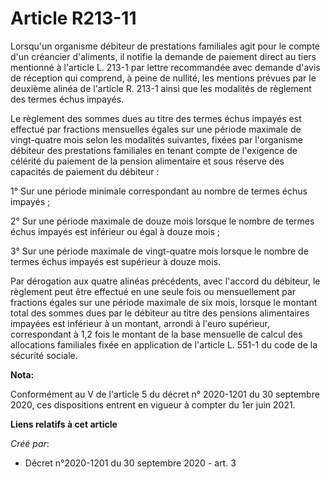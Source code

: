 # Article R213-11

Lorsqu'un organisme débiteur de prestations familiales agit pour le compte d'un créancier d'aliments, il notifie la demande
de paiement direct au tiers mentionné à l'article L. 213-1 par lettre recommandée avec demande d'avis de réception qui
comprend, à peine de nullité, les mentions prévues par le deuxième alinéa de l'article R. 213-1 ainsi que les modalités de
règlement des termes échus impayés.

Le règlement des sommes dues au titre des termes échus impayés est effectué par fractions mensuelles égales sur une période
maximale de vingt-quatre mois selon les modalités suivantes, fixées par l'organisme débiteur des prestations familiales en
tenant compte de l'exigence de célérité du paiement de la pension alimentaire et sous réserve des capacités de paiement du
débiteur :

1° Sur une période minimale correspondant au nombre de termes échus impayés ;

2° Sur une période maximale de douze mois lorsque le nombre de termes échus impayés est inférieur ou égal à douze mois ;

3° Sur une période maximale de vingt-quatre mois lorsque le nombre de termes échus impayés est supérieur à douze mois.

Par dérogation aux quatre alinéas précédents, avec l'accord du débiteur, le règlement peut être effectué en une seule fois ou
mensuellement par fractions égales sur une période maximale de six mois, lorsque le montant total des sommes dues par le
débiteur au titre des pensions alimentaires impayées est inférieur à un montant, arrondi à l'euro supérieur, correspondant à
1,2 fois le montant de la base mensuelle de calcul des allocations familiales fixée en application de l'article L. 551-1 du
code de la sécurité sociale.

**Nota:**

Conformément au V de l'article 5 du décret n° 2020-1201 du 30 septembre 2020, ces dispositions entrent en vigueur à compter
du 1er juin 2021.

**Liens relatifs à cet article**

_Créé par_:

  - Décret n°2020-1201 du 30 septembre 2020 - art. 3
